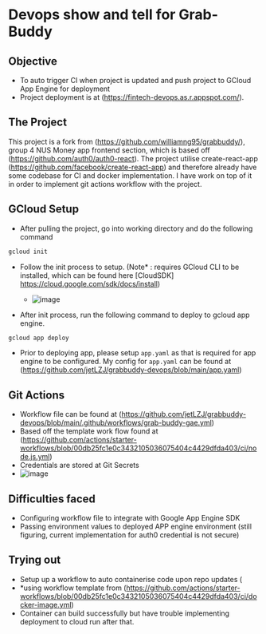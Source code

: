 # Devops show and tell for Grab-Buddy

## Objective
- To auto trigger CI when project is updated and push project to GCloud App Engine for deployment
- Project deployment is at (https://fintech-devops.as.r.appspot.com/).

## The Project

This project is a fork from (https://github.com/williamng95/grabbuddy/), group 4 NUS Money app frontend section, which is based off (https://github.com/auth0/auth0-react). The project utilise create-react-app (https://github.com/facebook/create-react-app) and therefore already have some codebase for CI and docker implementation. I have work on top of it in order to implement git actions workflow with the project.

## GCloud Setup
- After pulling the project, go into working directory and do the following command 

```bash
gcloud init
```
- Follow the init process to setup. (Note* : requires GCloud CLI to be installed, which can be found here [CloudSDK] https://cloud.google.com/sdk/docs/install)

  - ![image](https://user-images.githubusercontent.com/35041975/146368882-0b5cb958-e3e5-46c6-8bdd-a7efce2ff778.png)


- After init process, run the following command to deploy to gcloud app engine.

```bash
gcloud app deploy
```
- Prior to deploying app, please setup `app.yaml` as that is required for app engine to be configured. My config for `app.yaml` can be found at (https://github.com/jetLZJ/grabbuddy-devops/blob/main/app.yaml)

## Git Actions

 - Workflow file can be found at (https://github.com/jetLZJ/grabbuddy-devops/blob/main/.github/workflows/grab-buddy-gae.yml)
 - Based off the template work flow found at (https://github.com/actions/starter-workflows/blob/00db25fc1e0c3432105036075404c4429dfda403/ci/node.js.yml)
 - Credentials are stored at Git Secrets
  - ![image](https://user-images.githubusercontent.com/35041975/146370591-85664523-45e1-457b-835a-4e4f9b1f5865.png)

## Difficulties faced
 - Configuring workflow file to integrate with Google App Engine SDK
 - Passing environment values to deployed APP engine environment (still figuring, current implementation for auth0 credential is not secure)
 
 ## Trying out
 - Setup up a workflow to auto containerise code upon repo updates (
  - *using workflow template from (https://github.com/actions/starter-workflows/blob/00db25fc1e0c3432105036075404c4429dfda403/ci/docker-image.yml)
  - Container can build successfully but have trouble implementing deployment to cloud run after that.
